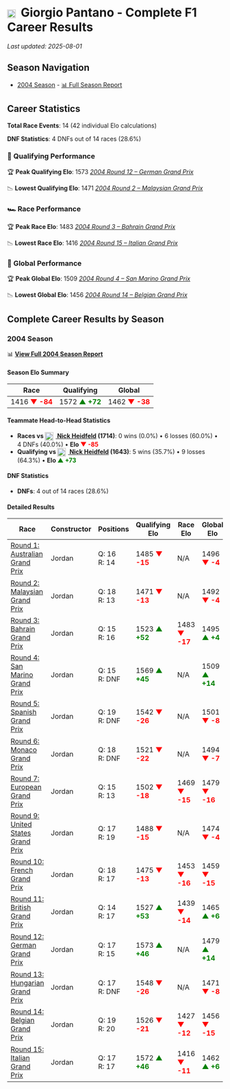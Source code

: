 # <img src="https://upload.wikimedia.org/wikipedia/commons/0/03/Flag_of_Italy.svg" alt="Italy" width="20" height="auto" style="vertical-align: middle; margin-right: 5px;" onerror="this.outerHTML='🇮🇹'; this.style.marginRight='5px';"/> Giorgio Pantano - Complete F1 Career Results

*Last updated: 2025-08-01*

## Season Navigation

- [2004 Season](#2004-season) - [📊 Full Season Report](../seasons/2004-season-report)

## Career Statistics

**Total Race Events**: 14 (42 individual Elo calculations)

**DNF Statistics**: 4 DNFs out of 14 races (28.6%)

### 🏁 Qualifying Performance

🏆 **Peak Qualifying Elo**: 1573
   *[2004 Round 12 – German Grand Prix](../seasons/2004-season-report#round-12-german-grand-prix)*

📉 **Lowest Qualifying Elo**: 1471
   *[2004 Round 2 – Malaysian Grand Prix](../seasons/2004-season-report#round-2-malaysian-grand-prix)*

### 🏎️ Race Performance

🏆 **Peak Race Elo**: 1483
   *[2004 Round 3 – Bahrain Grand Prix](../seasons/2004-season-report#round-3-bahrain-grand-prix)*

📉 **Lowest Race Elo**: 1416
   *[2004 Round 15 – Italian Grand Prix](../seasons/2004-season-report#round-15-italian-grand-prix)*

### 🌟 Global Performance

🏆 **Peak Global Elo**: 1509
   *[2004 Round 4 – San Marino Grand Prix](../seasons/2004-season-report#round-4-san-marino-grand-prix)*

📉 **Lowest Global Elo**: 1456
   *[2004 Round 14 – Belgian Grand Prix](../seasons/2004-season-report#round-14-belgian-grand-prix)*


## Complete Career Results by Season

### 2004 Season

📊 **[View Full 2004 Season Report](../seasons/2004-season-report)**

#### Season Elo Summary

| Race | Qualifying | Global |
|------|------------|--------|
| 1416 **<span style="color: red;">▼ -84</span>** | 1572 **<span style="color: green;">▲ +72</span>** | 1462 **<span style="color: red;">▼ -38</span>** |

#### Teammate Head-to-Head Statistics

- **Races vs [<img src="https://upload.wikimedia.org/wikipedia/commons/b/ba/Flag_of_Germany.svg" alt="Germany" width="20" height="auto" style="vertical-align: middle; margin-right: 5px;" onerror="this.outerHTML='🇩🇪'; this.style.marginRight='5px';"/> Nick Heidfeld](nick-heidfeld) (1714)**: 0 wins (0.0%) • 6 losses (60.0%) • 4 DNFs (40.0%) • **Elo <span style="color: red;">▼ -85</span>**
- **Qualifying vs [<img src="https://upload.wikimedia.org/wikipedia/commons/b/ba/Flag_of_Germany.svg" alt="Germany" width="20" height="auto" style="vertical-align: middle; margin-right: 5px;" onerror="this.outerHTML='🇩🇪'; this.style.marginRight='5px';"/> Nick Heidfeld](nick-heidfeld) (1643)**: 5 wins (35.7%) • 9 losses (64.3%) • **Elo <span style="color: green;">▲ +73</span>**

#### DNF Statistics

- **DNFs**: 4 out of 14 races (28.6%)

#### Detailed Results

| Race | Constructor | Positions | Qualifying Elo | Race Elo | Global Elo | Teammate |
|------|-------------|-----------|----------------|----------|------------|----------|
| [Round 1: Australian Grand Prix](../seasons/2004-season-report#round-1-australian-grand-prix) | Jordan | Q: 16<br/>R: 14 | 1485 **<span style="color: red;">▼ -15</span>** | N/A | 1496 **<span style="color: red;">▼ -4</span>** | [<img src="https://upload.wikimedia.org/wikipedia/commons/b/ba/Flag_of_Germany.svg" alt="Germany" width="20" height="auto" style="vertical-align: middle; margin-right: 5px;" onerror="this.outerHTML='🇩🇪'; this.style.marginRight='5px';"/> Nick Heidfeld](nick-heidfeld)<br/>Q: 15<br/>R: DNF |
| [Round 2: Malaysian Grand Prix](../seasons/2004-season-report#round-2-malaysian-grand-prix) | Jordan | Q: 18<br/>R: 13 | 1471 **<span style="color: red;">▼ -13</span>** | N/A | 1492 **<span style="color: red;">▼ -4</span>** | [<img src="https://upload.wikimedia.org/wikipedia/commons/b/ba/Flag_of_Germany.svg" alt="Germany" width="20" height="auto" style="vertical-align: middle; margin-right: 5px;" onerror="this.outerHTML='🇩🇪'; this.style.marginRight='5px';"/> Nick Heidfeld](nick-heidfeld)<br/>Q: 15<br/>R: DNF |
| [Round 3: Bahrain Grand Prix](../seasons/2004-season-report#round-3-bahrain-grand-prix) | Jordan | Q: 15<br/>R: 16 | 1523 **<span style="color: green;">▲ +52</span>** | 1483 **<span style="color: red;">▼ -17</span>** | 1495 **<span style="color: green;">▲ +4</span>** | [<img src="https://upload.wikimedia.org/wikipedia/commons/b/ba/Flag_of_Germany.svg" alt="Germany" width="20" height="auto" style="vertical-align: middle; margin-right: 5px;" onerror="this.outerHTML='🇩🇪'; this.style.marginRight='5px';"/> Nick Heidfeld](nick-heidfeld)<br/>Q: 18<br/>R: 15 |
| [Round 4: San Marino Grand Prix](../seasons/2004-season-report#round-4-san-marino-grand-prix) | Jordan | Q: 15<br/>R: DNF | 1569 **<span style="color: green;">▲ +45</span>** | N/A | 1509 **<span style="color: green;">▲ +14</span>** | [<img src="https://upload.wikimedia.org/wikipedia/commons/b/ba/Flag_of_Germany.svg" alt="Germany" width="20" height="auto" style="vertical-align: middle; margin-right: 5px;" onerror="this.outerHTML='🇩🇪'; this.style.marginRight='5px';"/> Nick Heidfeld](nick-heidfeld)<br/>Q: 16<br/>R: DNF |
| [Round 5: Spanish Grand Prix](../seasons/2004-season-report#round-5-spanish-grand-prix) | Jordan | Q: 19<br/>R: DNF | 1542 **<span style="color: red;">▼ -26</span>** | N/A | 1501 **<span style="color: red;">▼ -8</span>** | [<img src="https://upload.wikimedia.org/wikipedia/commons/b/ba/Flag_of_Germany.svg" alt="Germany" width="20" height="auto" style="vertical-align: middle; margin-right: 5px;" onerror="this.outerHTML='🇩🇪'; this.style.marginRight='5px';"/> Nick Heidfeld](nick-heidfeld)<br/>Q: 15<br/>R: DNF |
| [Round 6: Monaco Grand Prix](../seasons/2004-season-report#round-6-monaco-grand-prix) | Jordan | Q: 18<br/>R: DNF | 1521 **<span style="color: red;">▼ -22</span>** | N/A | 1494 **<span style="color: red;">▼ -7</span>** | [<img src="https://upload.wikimedia.org/wikipedia/commons/b/ba/Flag_of_Germany.svg" alt="Germany" width="20" height="auto" style="vertical-align: middle; margin-right: 5px;" onerror="this.outerHTML='🇩🇪'; this.style.marginRight='5px';"/> Nick Heidfeld](nick-heidfeld)<br/>Q: 17<br/>R: 7 |
| [Round 7: European Grand Prix](../seasons/2004-season-report#round-7-european-grand-prix) | Jordan | Q: 15<br/>R: 13 | 1502 **<span style="color: red;">▼ -18</span>** | 1469 **<span style="color: red;">▼ -15</span>** | 1479 **<span style="color: red;">▼ -16</span>** | [<img src="https://upload.wikimedia.org/wikipedia/commons/b/ba/Flag_of_Germany.svg" alt="Germany" width="20" height="auto" style="vertical-align: middle; margin-right: 5px;" onerror="this.outerHTML='🇩🇪'; this.style.marginRight='5px';"/> Nick Heidfeld](nick-heidfeld)<br/>Q: 13<br/>R: 10 |
| [Round 9: United States Grand Prix](../seasons/2004-season-report#round-9-united-states-grand-prix) | Jordan | Q: 17<br/>R: 19 | 1488 **<span style="color: red;">▼ -15</span>** | N/A | 1474 **<span style="color: red;">▼ -4</span>** | [<img src="https://upload.wikimedia.org/wikipedia/commons/b/ba/Flag_of_Germany.svg" alt="Germany" width="20" height="auto" style="vertical-align: middle; margin-right: 5px;" onerror="this.outerHTML='🇩🇪'; this.style.marginRight='5px';"/> Nick Heidfeld](nick-heidfeld)<br/>Q: 16<br/>R: DNF |
| [Round 10: French Grand Prix](../seasons/2004-season-report#round-10-french-grand-prix) | Jordan | Q: 18<br/>R: 17 | 1475 **<span style="color: red;">▼ -13</span>** | 1453 **<span style="color: red;">▼ -16</span>** | 1459 **<span style="color: red;">▼ -15</span>** | [<img src="https://upload.wikimedia.org/wikipedia/commons/b/ba/Flag_of_Germany.svg" alt="Germany" width="20" height="auto" style="vertical-align: middle; margin-right: 5px;" onerror="this.outerHTML='🇩🇪'; this.style.marginRight='5px';"/> Nick Heidfeld](nick-heidfeld)<br/>Q: 17<br/>R: 16 |
| [Round 11: British Grand Prix](../seasons/2004-season-report#round-11-british-grand-prix) | Jordan | Q: 14<br/>R: 17 | 1527 **<span style="color: green;">▲ +53</span>** | 1439 **<span style="color: red;">▼ -14</span>** | 1465 **<span style="color: green;">▲ +6</span>** | [<img src="https://upload.wikimedia.org/wikipedia/commons/b/ba/Flag_of_Germany.svg" alt="Germany" width="20" height="auto" style="vertical-align: middle; margin-right: 5px;" onerror="this.outerHTML='🇩🇪'; this.style.marginRight='5px';"/> Nick Heidfeld](nick-heidfeld)<br/>Q: 15<br/>R: 15 |
| [Round 12: German Grand Prix](../seasons/2004-season-report#round-12-german-grand-prix) | Jordan | Q: 17<br/>R: 15 | 1573 **<span style="color: green;">▲ +46</span>** | N/A | 1479 **<span style="color: green;">▲ +14</span>** | [<img src="https://upload.wikimedia.org/wikipedia/commons/b/ba/Flag_of_Germany.svg" alt="Germany" width="20" height="auto" style="vertical-align: middle; margin-right: 5px;" onerror="this.outerHTML='🇩🇪'; this.style.marginRight='5px';"/> Nick Heidfeld](nick-heidfeld)<br/>Q: 18<br/>R: DNF |
| [Round 13: Hungarian Grand Prix](../seasons/2004-season-report#round-13-hungarian-grand-prix) | Jordan | Q: 17<br/>R: DNF | 1548 **<span style="color: red;">▼ -26</span>** | N/A | 1471 **<span style="color: red;">▼ -8</span>** | [<img src="https://upload.wikimedia.org/wikipedia/commons/b/ba/Flag_of_Germany.svg" alt="Germany" width="20" height="auto" style="vertical-align: middle; margin-right: 5px;" onerror="this.outerHTML='🇩🇪'; this.style.marginRight='5px';"/> Nick Heidfeld](nick-heidfeld)<br/>Q: 16<br/>R: 12 |
| [Round 14: Belgian Grand Prix](../seasons/2004-season-report#round-14-belgian-grand-prix) | Jordan | Q: 19<br/>R: 20 | 1526 **<span style="color: red;">▼ -21</span>** | 1427 **<span style="color: red;">▼ -12</span>** | 1456 **<span style="color: red;">▼ -15</span>** | [<img src="https://upload.wikimedia.org/wikipedia/commons/b/ba/Flag_of_Germany.svg" alt="Germany" width="20" height="auto" style="vertical-align: middle; margin-right: 5px;" onerror="this.outerHTML='🇩🇪'; this.style.marginRight='5px';"/> Nick Heidfeld](nick-heidfeld)<br/>Q: 16<br/>R: 11 |
| [Round 15: Italian Grand Prix](../seasons/2004-season-report#round-15-italian-grand-prix) | Jordan | Q: 17<br/>R: 17 | 1572 **<span style="color: green;">▲ +46</span>** | 1416 **<span style="color: red;">▼ -11</span>** | 1462 **<span style="color: green;">▲ +6</span>** | [<img src="https://upload.wikimedia.org/wikipedia/commons/b/ba/Flag_of_Germany.svg" alt="Germany" width="20" height="auto" style="vertical-align: middle; margin-right: 5px;" onerror="this.outerHTML='🇩🇪'; this.style.marginRight='5px';"/> Nick Heidfeld](nick-heidfeld)<br/>Q: 20<br/>R: 14 |

